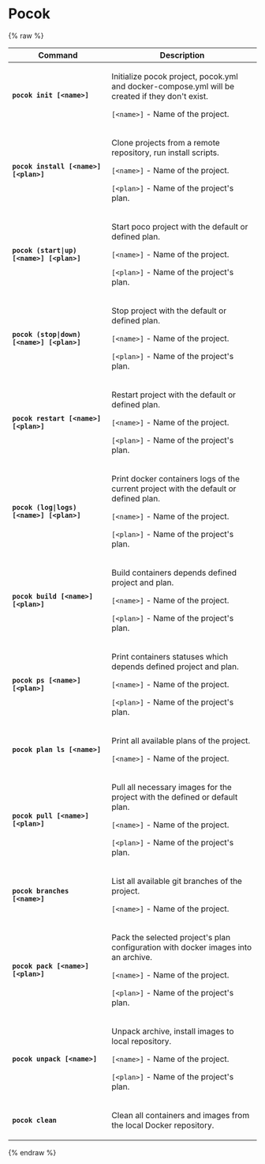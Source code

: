 # Pocok
{% raw %}
<div class="table-wrap"> 
  <table>
    <thead>
    <tr>
      <th width="40%"><b>Command</b></th>
      <th width="60%"><b>Description</b></th>
    </tr>
    </thead>
    <tbody>
    <tr>
      <td><b><code>pocok init [&lt;name&gt;]</code></b></td>
      <td>
        <p>Initialize pocok project, pocok.yml and docker-compose.yml will be created if they don't exist.</p>
        <p><code>[&lt;name&gt;]</code> - Name of the project.</p>
      </td>
    </tr>
    <tr>
      <td><b><code>pocok install [&lt;name&gt;] [&lt;plan&gt;]</code></b></td>
      <td>
        <p>Clone projects from a remote repository, run install scripts.</p>
        <p><code>[&lt;name&gt;]</code> - Name of the project.</p>
        <p><code>[&lt;plan&gt;]</code> - Name of the project's plan.</p>
      </td>
    </tr>
    <tr>
      <td><b><code>pocok (start|up) [&lt;name&gt;] [&lt;plan&gt;]</code></b></td>
      <td>
        <p>Start poco project with the default or defined plan.</p>
        <p><code>[&lt;name&gt;]</code> - Name of the project.</p>
        <p><code>[&lt;plan&gt;]</code> - Name of the project's plan.</p>
      </td>
    </tr>
    <tr>
      <td><b><code>pocok (stop|down) [&lt;name&gt;] [&lt;plan&gt;]</code></b></td>
      <td>
        <p>Stop project with the default or defined plan.</p>
        <p><code>[&lt;name&gt;]</code> - Name of the project.</p>
        <p><code>[&lt;plan&gt;]</code> - Name of the project's plan.</p>
      </td>
    </tr>
    <tr>
      <td><b><code>pocok restart [&lt;name&gt;] [&lt;plan&gt;]</code></b></td>
      <td>
        <p>Restart project with the default or defined plan.</p>
        <p><code>[&lt;name&gt;]</code> - Name of the project.</p>
        <p><code>[&lt;plan&gt;]</code> - Name of the project's plan.</p>
      </td>
    </tr>
    <tr>
      <td><b><code>pocok (log|logs) [&lt;name&gt;] [&lt;plan&gt;]</code></b></td>
      <td>
        <p>Print docker containers logs of the current project with the default or defined plan.</p>
        <p><code>[&lt;name&gt;]</code> - Name of the project.</p>
        <p><code>[&lt;plan&gt;]</code> - Name of the project's plan.</p>
      </td>
    </tr>
    <tr>
      <td><b><code>pocok build [&lt;name&gt;] [&lt;plan&gt;]</code></b></td>
      <td>
        <p>Build containers depends defined project and plan.</p>
        <p><code>[&lt;name&gt;]</code> - Name of the project.</p>
        <p><code>[&lt;plan&gt;]</code> - Name of the project's plan.</p>
      </td>
    </tr>
    <tr>
      <td><b><code>pocok ps [&lt;name&gt;] [&lt;plan&gt;]</code></b></td>
      <td>
        <p>Print containers statuses which depends defined project and plan.</p>
        <p><code>[&lt;name&gt;]</code> - Name of the project.</p>
        <p><code>[&lt;plan&gt;]</code> - Name of the project's plan.</p>
      </td>
    </tr>
    <tr>
      <td><b><code>pocok plan ls [&lt;name&gt;]</code></b></td>
      <td>
        <p>Print all available plans of the project.</p>
        <p><code>[&lt;name&gt;]</code> - Name of the project.</p>
      </td>
    </tr>
    <tr>
      <td><b><code>pocok pull [&lt;name&gt;] [&lt;plan&gt;]</code></b></td>
      <td>
        <p>Pull all necessary images for the project with the defined or default plan.</p>
        <p><code>[&lt;name&gt;]</code> - Name of the project.</p>
        <p><code>[&lt;plan&gt;]</code> - Name of the project's plan.</p>
      </td>
    </tr>
    <tr>
      <td><b><code>pocok branches [&lt;name&gt;]</code></b></td>
      <td>
        <p>List all available git branches of the project.</p>
        <p><code>[&lt;name&gt;]</code> - Name of the project.</p>
      </td>
    </tr>
    <tr>
      <td><b><code>pocok pack [&lt;name&gt;] [&lt;plan&gt;]</code></b></td>
      <td>
        <p>Pack the selected project's plan configuration with docker images into an archive.</p>
        <p><code>[&lt;name&gt;]</code> - Name of the project.</p>
        <p><code>[&lt;plan&gt;]</code> - Name of the project's plan.</p>
      </td>
    </tr>
    <tr>
      <td><b><code>pocok unpack [&lt;name&gt;]</code></b></td>
      <td>
        <p>Unpack archive, install images to local repository.</p>
        <p><code>[&lt;name&gt;]</code> - Name of the project.</p>
        <p><code>[&lt;plan&gt;]</code> - Name of the project's plan.</p>
      </td>
    </tr>
    <tr>
      <td><b><code>pocok clean</code></b></td>
      <td><p>Clean all containers and images from the local Docker repository.</p></td>
    </tr>
    </tbody>
  </table>
</div>
{% endraw %}